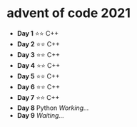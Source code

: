 # advent of code 2021
* **Day 1** ⭐⭐ C++
* **Day 2** ⭐⭐ C++
* **Day 3** ⭐⭐ C++
* **Day 4** ⭐⭐ C++
* **Day 5** ⭐⭐ C++
* **Day 6** ⭐⭐ C++
* **Day 7** ⭐⭐ C++
* **Day 8** Python *Working...*
* **Day 9** *Waiting...*
